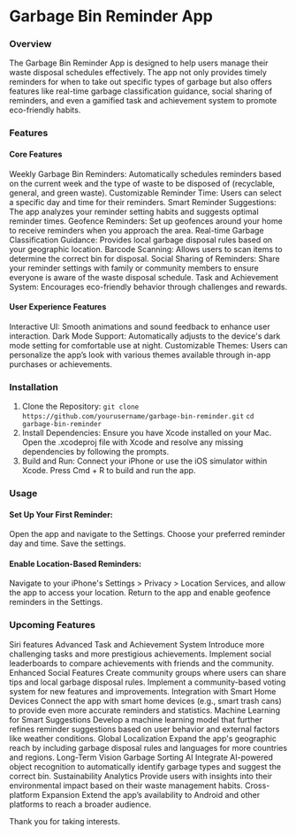 # Garbage Bin Reminder App

### Overview

The Garbage Bin Reminder App is designed to help users manage their waste disposal schedules effectively. The app not only provides timely reminders for when to take out specific types of garbage but also offers features like real-time garbage classification guidance, social sharing of reminders, and even a gamified task and achievement system to promote eco-friendly habits.

### Features

#### Core Features
Weekly Garbage Bin Reminders: Automatically schedules reminders based on the current week and the type of waste to be disposed of (recyclable, general, and green waste).
Customizable Reminder Time: Users can select a specific day and time for their reminders.
Smart Reminder Suggestions: The app analyzes your reminder setting habits and suggests optimal reminder times.
Geofence Reminders: Set up geofences around your home to receive reminders when you approach the area.
Real-time Garbage Classification Guidance: Provides local garbage disposal rules based on your geographic location.
Barcode Scanning: Allows users to scan items to determine the correct bin for disposal.
Social Sharing of Reminders: Share your reminder settings with family or community members to ensure everyone is aware of the waste disposal schedule.
Task and Achievement System: Encourages eco-friendly behavior through challenges and rewards.
#### User Experience Features
Interactive UI: Smooth animations and sound feedback to enhance user interaction.
Dark Mode Support: Automatically adjusts to the device's dark mode setting for comfortable use at night.
Customizable Themes: Users can personalize the app’s look with various themes available through in-app purchases or achievements.


### Installation

1. Clone the Repository:
`git clone https://github.com/yourusername/garbage-bin-reminder.git`
`cd garbage-bin-reminder`
2. Install Dependencies:
Ensure you have Xcode installed on your Mac. Open the .xcodeproj file with Xcode and resolve any missing dependencies by following the prompts.
3. Build and Run:
Connect your iPhone or use the iOS simulator within Xcode. Press Cmd + R to build and run the app.

### Usage

#### Set Up Your First Reminder:
Open the app and navigate to the Settings.
Choose your preferred reminder day and time.
Save the settings.
#### Enable Location-Based Reminders:
Navigate to your iPhone's Settings > Privacy > Location Services, and allow the app to access your location.
Return to the app and enable geofence reminders in the Settings.

### Upcoming Features
Siri features
Advanced Task and Achievement System
Introduce more challenging tasks and more prestigious achievements.
Implement social leaderboards to compare achievements with friends and the community.
Enhanced Social Features
Create community groups where users can share tips and local garbage disposal rules.
Implement a community-based voting system for new features and improvements.
Integration with Smart Home Devices
Connect the app with smart home devices (e.g., smart trash cans) to provide even more accurate reminders and statistics.
Machine Learning for Smart Suggestions
Develop a machine learning model that further refines reminder suggestions based on user behavior and external factors like weather conditions.
Global Localization
Expand the app's geographic reach by including garbage disposal rules and languages for more countries and regions.
Long-Term Vision
Garbage Sorting AI
Integrate AI-powered object recognition to automatically identify garbage types and suggest the correct bin.
Sustainability Analytics
Provide users with insights into their environmental impact based on their waste management habits.
Cross-platform Expansion
Extend the app’s availability to Android and other platforms to reach a broader audience.


Thank you for taking interests.
